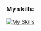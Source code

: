 ### My skills:
[![My Skills](https://skillicons.dev/icons?i=tensorflow,pytorch,python,c,react,docker,k8s,aws,mongodb)](https://skillicons.dev)






<!---
0QKub0/0QKub0 is a ✨ special ✨ repository because its `README.md` (this file) appears on your GitHub profile.
You can click the Preview link to take a look at your changes.
--->

